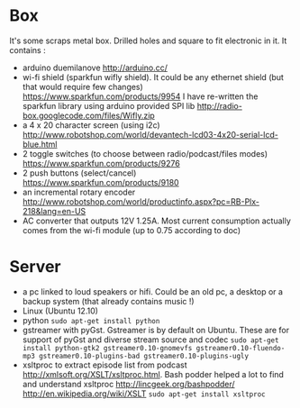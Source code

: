 # Box #
It's some scraps metal box. Drilled holes and square to fit electronic in it. It contains :
  * arduino duemilanove http://arduino.cc/
  * wi-fi shield (sparkfun wifly shield). It could be any ethernet shield (but that would require few changes) https://www.sparkfun.com/products/9954 I have re-written the sparkfun library using arduino provided SPI lib http://radio-box.googlecode.com/files/Wifly.zip
  * a 4 x 20 character screen (using i2c) http://www.robotshop.com/world/devantech-lcd03-4x20-serial-lcd-blue.html
  * 2 toggle switches (to choose between radio/podcast/files modes) https://www.sparkfun.com/products/9276
  * 2 push buttons (select/cancel) https://www.sparkfun.com/products/9180
  * an incremental rotary encoder http://www.robotshop.com/world/productinfo.aspx?pc=RB-Plx-218&lang=en-US
  * AC converter that outputs 12V 1.25A. Most current consumption actually comes from the wi-fi module (up to 0.75 according to doc)

# Server #
  * a pc linked to loud speakers or hifi. Could be an old pc, a desktop or a backup system (that already contains music !)
  * Linux (Ubuntu 12.10)
  * python
`sudo apt-get install python`
  * gstreamer with pyGst. Gstreamer is by default on Ubuntu. These are for support of pyGst and diverse stream source and codec
`sudo apt-get install python-gtk2 gstreamer0.10-gnomevfs gstreamer0.10-fluendo-mp3 gstreamer0.10-plugins-bad gstreamer0.10-plugins-ugly`
  * xsltproc to extract episode list from podcast http://xmlsoft.org/XSLT/xsltproc.html. Bash podder helped a lot to find and understand xsltproc http://lincgeek.org/bashpodder/ http://en.wikipedia.org/wiki/XSLT
`sudo apt-get install xsltproc`